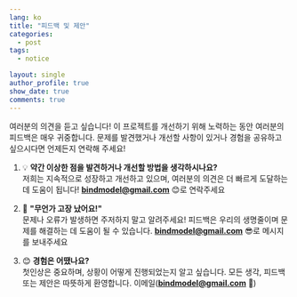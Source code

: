 ```yaml
---
lang: ko
title: "피드백 및 제안"
categories:
  - post
tags:
  - notice

layout: single
author_profile: true
show_date: true
comments: true
---
```


여러분의 의견을 듣고 싶습니다! 이 프로젝트를 개선하기 위해 노력하는 동안 여러분의 피드백은 매우 귀중합니다. 문제를 발견했거나 개선할 사항이 있거나 경험을 공유하고 싶으시다면 언제든지 연락해 주세요!

1. 💡 **약간 이상한 점을 발견하거나 개선할 방법을 생각하시나요?**  
   저희는 지속적으로 성장하고 개선하고 있으며, 여러분의 의견은 더 빠르게 도달하는 데 도움이 됩니다! **bindmodel@gmail.com** 😊로 연락주세요

2. 🚀 **"무언가 고장 났어요!"**  
   문제나 오류가 발생하면 주저하지 말고 알려주세요! 피드백은 우리의 생명줄이며 문제를 해결하는 데 도움이 될 수 있습니다. **bindmodel@gmail.com** 😎로 메시지를 보내주세요

3. 😊 **경험은 어땠나요?**  
   첫인상은 중요하며, 상황이 어떻게 진행되었는지 알고 싶습니다. 모든 생각, 피드백 또는 제안은 따뜻하게 환영합니다. 이메일(**bindmodel@gmail.com** 🙏)